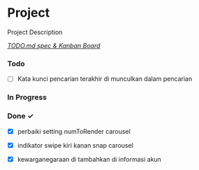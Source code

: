 # Project

Project Description

<em>[TODO.md spec & Kanban Board](https://bit.ly/3fCwKfM)</em>

### Todo

- [ ] Kata kunci pencarian terakhir di munculkan dalam pencarian  

### In Progress


### Done ✓

- [x] perbaiki setting numToRender carousel  
- [x] indikator swipe kiri kanan snap carousel  
- [x] kewarganegaraan di tambahkan di informasi akun  

